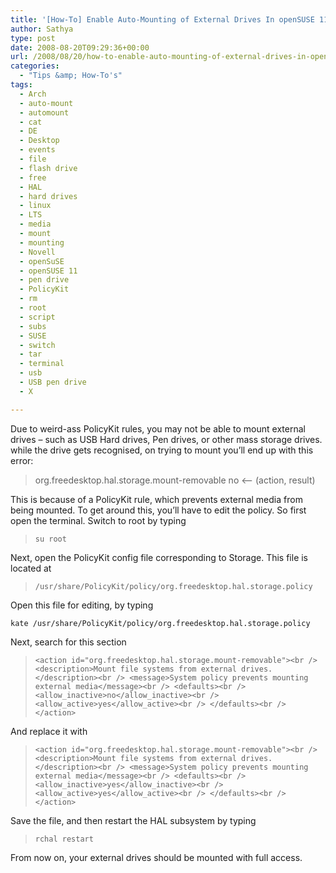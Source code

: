 ```yaml
---
title: '[How-To] Enable Auto-Mounting of External Drives In openSUSE 11'
author: Sathya
type: post
date: 2008-08-20T09:29:36+00:00
url: /2008/08/20/how-to-enable-auto-mounting-of-external-drives-in-opensuse-11/
categories:
  - "Tips &amp; How-To's"
tags:
  - Arch
  - auto-mount
  - automount
  - cat
  - DE
  - Desktop
  - events
  - file
  - flash drive
  - free
  - HAL
  - hard drives
  - linux
  - LTS
  - media
  - mount
  - mounting
  - Novell
  - openSuSE
  - openSUSE 11
  - pen drive
  - PolicyKit
  - rm
  - root
  - script
  - subs
  - SUSE
  - switch
  - tar
  - terminal
  - usb
  - USB pen drive
  - X

---
```

Due to weird-ass PolicyKit rules, you may not be able to mount external drives &#8211; such as USB Hard drives, Pen drives, or other mass storage drives. while the drive gets recognised, on trying to mount you&#8217;ll end up with this error:

> org.freedesktop.hal.storage.mount-removable no <&#8211; (action, result)

This is because of a PolicyKit rule, which prevents external media from being mounted. To get around this, you&#8217;ll have to edit the policy. So first open the terminal. Switch to root by typing

>  `su root`

Next, open the PolicyKit config file corresponding to Storage. This file is located at

> `/usr/share/PolicyKit/policy/org.freedesktop.hal.storage.policy`

Open this file for editing, by typing
  
`kate /usr/share/PolicyKit/policy/org.freedesktop.hal.storage.policy`
  
Next, search for this section

> `<action id="org.freedesktop.hal.storage.mount-removable"><br />
<description>Mount file systems from external drives.</description><br />
<message>System policy prevents mounting external media</message><br />
<defaults><br />
<allow_inactive>no</allow_inactive><br />
<allow_active>yes</allow_active><br />
</defaults><br />
</action>`

And replace it with

> `<action id="org.freedesktop.hal.storage.mount-removable"><br />
<description>Mount file systems from external drives.</description><br />
<message>System policy prevents mounting external media</message><br />
<defaults><br />
<allow_inactive>yes</allow_inactive><br />
<allow_active>yes</allow_active><br />
</defaults><br />
</action>`

Save the file, and then restart the HAL subsystem by typing

> `rchal restart`

From now on, your external drives should be mounted with full access.